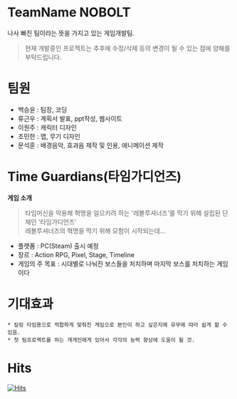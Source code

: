 # TeamName NOBOLT 
나사 빠진 팀이라는 뜻을 가지고 있는 게임개발팀.

> 현재 개발중인 프로젝트는 추후에 수정/삭제 등의 변경이 될 수 있는 점에 양해를 부탁드립니다.

# 팀원 # 
* 백승윤 : 팀장, 코딩
* 류근우 : 계획서 발표, ppt작성, 웹사이트
* 이원주 : 캐릭터 디자인
* 조민한 : 맵, 무기 디자인
* 문석훈 : 배경음악, 효과음 제작 및 인용, 애니메이션 제작

# Time Guardians(타임가디언즈)

**게임 소개** 
> 타임머신을 악용해 혁명을 일으키려 하는 '레볼루셔너즈'를 막기 위해 설립된 단체인 '타임가디언즈'
> <br> 레볼루셔너즈의 혁명을 막기 위해 모험이 시작되는데...
  * 플랫폼 : PC(Steam) 출시 예정
  * 장르 : Action RPG, Pixel, Stage, Timeline
  * 게임의 주 목표 : 시대별로 나눠진 보스들을 처치하며 마지막 보스를 처치하는 게임이다
  
# 기대효과
    * 킬링 타임용으로 적합하게 맞춰진 게임으로 본인이 하고 싶은지에 유무에 따라 쉽게 할 수 있음.
    * 첫 팀프로젝트를 하는 개개인에게 있어서 각각의 능력 향상에 도움이 될 것.


# Hits
[![Hits](https://hits.seeyoufarm.com/api/count/incr/badge.svg?url=https%3A%2F%2Fgithub.com%2Fgjbae1212%2Fhit-counter)](https://hits.seeyoufarm.com)                    

